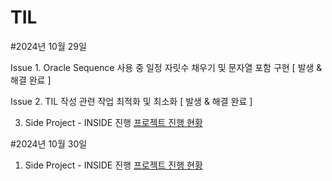 # TIL 

#2024년 10월 29일

Issue 1. Oracle Sequence 사용 중 일정 자릿수 채우기 및 문자열 포함 구현 [ 발생 & 해결 완료 ]

Issue 2. TIL 작성 관련 작업 최적화 및 최소화 [ 발생 & 해결 완료 ]

3. Side Project - INSIDE 진행 [ 프로젝트 진행 현황 ](https://github.com/SulHyunRyung/INSIDE/tree/main)

#2024년 10월 30일

1. Side Project - INSIDE 진행 [ 프로젝트 진행 현황 ](https://github.com/SulHyunRyung/INSIDE/tree/main)
